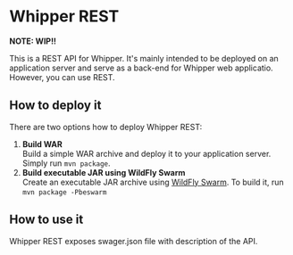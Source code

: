 # Whipper REST

**NOTE: WIP!!**

This is a REST API for Whipper. It's mainly intended to be deployed on an
application server and serve as a back-end for Whipper web applicatio.
However, you can use REST.

## How to deploy it

There are two options how to deploy Whipper REST:

1. **Build WAR**  
Build a simple WAR archive and deploy it to your
application server. Simply run `mvn package`.
2. **Build executable JAR using WildFly Swarm**  
Create an executable JAR archive using [WildFly Swarm](http://wildfly-swarm.io/).
To build it, run `mvn package -Pbeswarm`

## How to use it

Whipper REST exposes swager.json file with description of the API.
